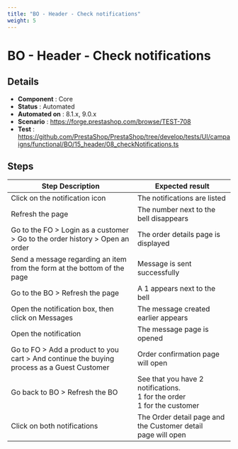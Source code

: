```yaml
---
title: "BO - Header - Check notifications"
weight: 5
---
```


# BO - Header - Check notifications
## Details
* **Component** : Core
* **Status** : Automated
* **Automated on** : 8.1.x, 9.0.x
* **Scenario** : https://forge.prestashop.com/browse/TEST-708
* **Test** : https://github.com/PrestaShop/PrestaShop/tree/develop/tests/UI/campaigns/functional/BO/15_header/08_checkNotifications.ts

## Steps
| Step Description | Expected result |
| ----- | ----- |
| Click on the notification icon | The notifications are listed |
| Refresh the page | The number next to the bell disappears |
| Go to the FO > Login as a customer > Go to the order history > Open an order | The order details page is displayed |
| Send a message regarding an item from the form at the bottom of the page | Message is sent successfully |
| Go to the BO > Refresh the page | A 1 appears next to the bell |
| Open the notification box, then click on Messages | The message created earlier appears |
| Open the notification | The message page is opened |
| Go to FO > Add a product to you cart > And continue the buying process as a Guest Customer | Order confirmation page will open |
| Go back to BO > Refresh the BO | See that you have 2 notifications.<br>1 for the order<br>1 for the customer |
| Click on both notifications | The Order detail page and the Customer detail page will open |